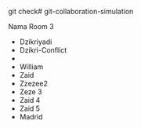 git check# git-collaboration-simulation

Nama Room 3
- Dzikriyadi
- Dzikri-Conflict
- 
- William
- Zaid
- Zzezee2
- Zeze 3
- Zaid 4
- Zaid 5
- Madrid
